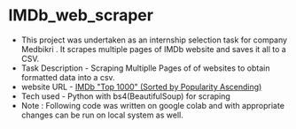 # IMDb_web_scraper
* This project was undertaken as an internship selection task for company Medbikri . It scrapes multiple pages of IMDb website and saves it all to a CSV.
* Task Description - Scraping Multiplle Pages of of websites to obtain formatted data into a csv.
* website URL - [IMDb "Top 1000" (Sorted by Popularity Ascending)](https://www.imdb.com/search/title/?groups=top_1000&ref_=adv_prv) 
* Tech used - Python with bs4(BeautifulSoup) for scraping 
* Note : Following code was written on google colab and with appropriate changes can be run on local system as well. 

